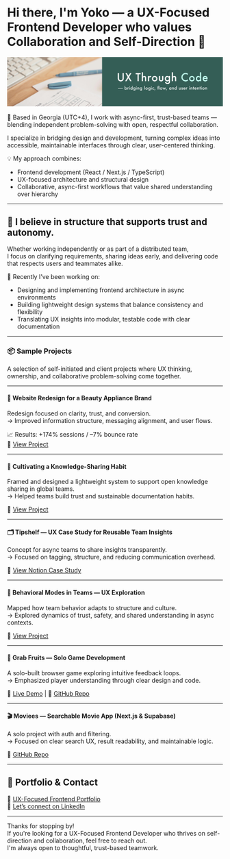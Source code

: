 # Hi there, I'm Yoko — a UX-Focused Frontend Developer who values Collaboration and Self-Direction 👋

![cover-image](./images/github-bg2.png)

🚀 Based in Georgia (UTC+4), I work with async-first, trust-based teams — blending independent problem-solving with open, respectful collaboration.

I specialize in bridging design and development, turning complex ideas into accessible, maintainable interfaces through clear, user-centered thinking.

💡 My approach combines:
- Frontend development (React / Next.js / TypeScript)
- UX-focused architecture and structural design
- Collaborative, async-first workflows that value shared understanding over hierarchy

---

## 🌿 I believe in structure that supports trust and autonomy.

Whether working independently or as part of a distributed team,  
I focus on clarifying requirements, sharing ideas early, and delivering code that respects users and teammates alike.

🧠 Recently I’ve been working on:
- Designing and implementing frontend architecture in async environments
- Building lightweight design systems that balance consistency and flexibility
- Translating UX insights into modular, testable code with clear documentation

---

### 📦 Sample Projects

A selection of self-initiated and client projects where UX thinking, ownership, and collaborative problem-solving come together.

---

#### 🧩 Website Redesign for a Beauty Appliance Brand  
Redesign focused on clarity, trust, and conversion.  
→ Improved information structure, messaging alignment, and user flows.

📈 Results: +174% sessions / –7% bounce rate  
🔗 [View Project](https://abiding-snap-e4c.notion.site/UX-Oriented-Website-Redesign-for-a-Beauty-Appliance-Brand-215994322fd581c9baa0c654756bc1c2)

---

#### 🧠 Cultivating a Knowledge-Sharing Habit  
Framed and designed a lightweight system to support open knowledge sharing in global teams.  
→ Helped teams build trust and sustainable documentation habits.

🔗 [View Project](https://abiding-snap-e4c.notion.site/Cultivating-a-Knowledge-Sharing-Habit-in-Global-Teams-215994322fd581d3816cfc814d16ca58?pvs=143)

---

#### 🗂️ Tipshelf — UX Case Study for Reusable Team Insights  
Concept for async teams to share insights transparently.  
→ Focused on tagging, structure, and reducing communication overhead.

🔗 [View Notion Case Study](https://abiding-snap-e4c.notion.site/Tipshelf-UX-Case-Study-215994322fd581be9112cd4174f4ae3d?pvs=143)

---

#### 🧃 Behavioral Modes in Teams — UX Exploration  
Mapped how team behavior adapts to structure and culture.  
→ Explored dynamics of trust, safety, and shared understanding in async contexts.

🔗 [View Project](https://abiding-snap-e4c.notion.site/Behavioral-Modes-in-Team-Contexts-215994322fd581509794c974e9772e9e)

---

#### 🍓 Grab Fruits — Solo Game Development  
A solo-built browser game exploring intuitive feedback loops.  
→ Emphasized player understanding through clear design and code.

🔗 [Live Demo](https://grab-fruits-yocosaka.netlify.app/) | 🔗 [GitHub Repo](https://github.com/yoko-vicky/Glab-Fruits)

---

#### 🎬 Moviees — Searchable Movie App (Next.js & Supabase)  
A solo project with auth and filtering.  
→ Focused on clear search UX, result readability, and maintainable logic.

🔗 [GitHub Repo](https://github.com/yoko-vicky/MyFavoriteMovies)

---

## 📘 Portfolio & Contact

🧭 [UX-Focused Frontend Portfolio](https://www.yokoworks.dev/)  
💬 [Let’s connect on LinkedIn](https://www.linkedin.com/in/yoko-vicky/)

---

Thanks for stopping by!  
If you're looking for a UX-Focused Frontend Developer who thrives on self-direction and collaboration, feel free to reach out.  
I'm always open to thoughtful, trust-based teamwork.
